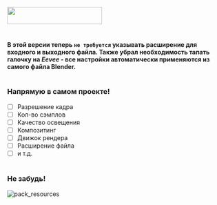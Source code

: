 <a href="https://colab.research.google.com/drive/18VvkJTFvh05DnEnNfyQgqtAuARfTr200"><img src="https://colab.research.google.com/assets/colab-badge.svg" width="220px" height="40px"></a>
#
**В этой версии теперь `не требуется` указывать расширение для входного и выходного файла. Также убрал необходимость тапать галочку на _Eevee_ - все настройки автоматически применяются из самого файла Blender.**

#

### Напрямую в самом проекте!
- [ ] Разрешение кадра
- [ ] Кол-во сэмплов
- [ ] Качество освещения
- [ ] Композитинг
- [ ] Движок рендера
- [ ] Расширение файла
- [ ] и т.д.

#

### Не забудь!
![pack_resources](https://github.com/user-attachments/assets/215e283f-44b4-42ea-8ff3-edb5a446fda5)

